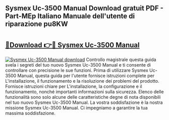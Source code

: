 ## Sysmex Uc-3500 Manual Download gratuit PDF - Part-MEp Italiano Manuale dell'utente di riparazione pu8KW

# <h2><a href="http://dffw0zn.blite.top/?on=Sysmex+Uc-3500+Manual">🔗Download 👉🔴 Sysmex Uc-3500 Manual</a></h2>

[![Sysmex Uc-3500 Manual download](https://i.imgur.com/lujVjoI.png)](http://dffw0zn.blite.top/?on=Sysmex+Uc-3500+Manual)
Controllo magistrale questa guida svela i segreti del tuo nuovo Sysmex Uc-3500 Manual e ti consente di controllare con precisione le sue funzioni. Prima di utilizzare Sysmex Uc-3500 Manual, questa guida per l'utente fornisce istruzioni complete per L'installazione, il funzionamento e la risoluzione dei problemi del prodotto. Fornisce istruzioni chiare per L'installazione, la configurazione e il funzionamento, nonché importanti informazioni sulla sicurezza. Elenco delle funzionalità sono solo alcune delle caratteristiche degne di nota disponibili nel tuo nuovo Sysmex Uc-3500 Manual. La vostra soddisfazione è la nostra missione Sysmex Uc-3500 Manual. Ci impegniamo a garantire la tua massima soddisfazione.
